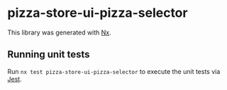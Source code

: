 # pizza-store-ui-pizza-selector

This library was generated with [Nx](https://nx.dev).

## Running unit tests

Run `nx test pizza-store-ui-pizza-selector` to execute the unit tests via [Jest](https://jestjs.io).
